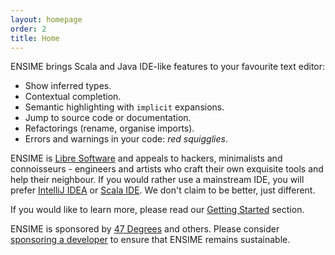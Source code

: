```yaml
---
layout: homepage
order: 2
title: Home
---
```


ENSIME brings Scala and Java IDE-like features to your favourite text editor:

- Show inferred types.
- Contextual completion.
- Semantic highlighting with `implicit` expansions.
- Jump to source code or documentation.
- Refactorings (rename, organise imports).
- Errors and warnings in your code: *red squigglies*.

ENSIME is [Libre Software](https://www.gnu.org/philosophy/free-sw.en.html) and appeals to hackers, minimalists and connoisseurs - engineers and artists who craft their own exquisite tools and help their neighbour. If you would rather use a mainstream IDE, you will prefer [IntelliJ IDEA](https://www.jetbrains.com/help/idea/2016.1/creating-and-running-your-scala-application.html) or [Scala IDE](http://scala-ide.org/). We don't claim to be better, just different.

If you would like to learn more, please read our [Getting Started](getting_started) section.

ENSIME is sponsored by [47 Degrees](http://www.47deg.com/) and others. Please consider [sponsoring a developer](sponsor) to ensure that ENSIME remains sustainable.
